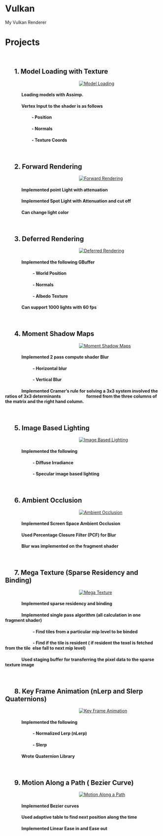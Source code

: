 # Vulkan
  My Vulkan Renderer
  
# Projects
&nbsp;
&nbsp;
## &nbsp;&nbsp;&nbsp;&nbsp;&nbsp;&nbsp;1. Model Loading with Texture
&nbsp;
&nbsp;
&nbsp;
&nbsp;
&nbsp;
&nbsp;
&nbsp;
&nbsp;
&nbsp;
&nbsp;
&nbsp;
&nbsp;
&nbsp;&nbsp;&nbsp;&nbsp;&nbsp;&nbsp;&nbsp;&nbsp;&nbsp;&nbsp;&nbsp;&nbsp;&nbsp;&nbsp;&nbsp;&nbsp;&nbsp;&nbsp;&nbsp;&nbsp;&nbsp;&nbsp;&nbsp;&nbsp;&nbsp;&nbsp;&nbsp;&nbsp;&nbsp;&nbsp;&nbsp;&nbsp;&nbsp;&nbsp;&nbsp;&nbsp;&nbsp;[![Model Loading](Gifs/Vulkan___Model_Loading.gif)](https://youtu.be/W6YLzFhfPsc "Model Loading")
&nbsp;
&nbsp;
&nbsp;
&nbsp;
&nbsp;
&nbsp;
&nbsp;
&nbsp;
#### &nbsp;&nbsp;&nbsp;&nbsp;&nbsp;&nbsp;&nbsp;&nbsp;&nbsp;&nbsp;&nbsp;&nbsp;&nbsp;&nbsp;&nbsp;&nbsp;Loading models with Assimp.        
#### &nbsp;&nbsp;&nbsp;&nbsp;&nbsp;&nbsp;&nbsp;&nbsp;&nbsp;&nbsp;&nbsp;&nbsp;&nbsp;&nbsp;&nbsp;&nbsp;Vertex Input to the shader is as follows
#### &nbsp;&nbsp;&nbsp;&nbsp;&nbsp;&nbsp;&nbsp;&nbsp;&nbsp;&nbsp;&nbsp;&nbsp;&nbsp;&nbsp;&nbsp;&nbsp;&nbsp;&nbsp;&nbsp;&nbsp;&nbsp;&nbsp;&nbsp;&nbsp;&nbsp;&nbsp;- Position
#### &nbsp;&nbsp;&nbsp;&nbsp;&nbsp;&nbsp;&nbsp;&nbsp;&nbsp;&nbsp;&nbsp;&nbsp;&nbsp;&nbsp;&nbsp;&nbsp;&nbsp;&nbsp;&nbsp;&nbsp;&nbsp;&nbsp;&nbsp;&nbsp;&nbsp;&nbsp;- Normals
#### &nbsp;&nbsp;&nbsp;&nbsp;&nbsp;&nbsp;&nbsp;&nbsp;&nbsp;&nbsp;&nbsp;&nbsp;&nbsp;&nbsp;&nbsp;&nbsp;&nbsp;&nbsp;&nbsp;&nbsp;&nbsp;&nbsp;&nbsp;&nbsp;&nbsp;&nbsp;- Texture Coords
&nbsp;
&nbsp;
&nbsp;
&nbsp;
&nbsp;
&nbsp;
&nbsp;
&nbsp;
&nbsp;
&nbsp;
&nbsp;
&nbsp;
&nbsp;
&nbsp;
&nbsp;
&nbsp;
## &nbsp;&nbsp;&nbsp;&nbsp;&nbsp;&nbsp;2. Forward Rendering
&nbsp;
&nbsp;
&nbsp;
&nbsp;
&nbsp;
&nbsp;
&nbsp;
&nbsp;
&nbsp;
&nbsp;
&nbsp;
&nbsp;
&nbsp;&nbsp;&nbsp;&nbsp;&nbsp;&nbsp;&nbsp;&nbsp;&nbsp;&nbsp;&nbsp;&nbsp;&nbsp;&nbsp;&nbsp;&nbsp;&nbsp;&nbsp;&nbsp;&nbsp;&nbsp;&nbsp;&nbsp;&nbsp;&nbsp;&nbsp;&nbsp;&nbsp;&nbsp;&nbsp;&nbsp;&nbsp;&nbsp;&nbsp;&nbsp;&nbsp;&nbsp;[![Forward Rendering](Gifs/Vulkan___Forward_Rendering.gif)](https://youtu.be/iuVcs6PGtCU "Forward Rendering")
&nbsp;
&nbsp;
&nbsp;
&nbsp;
&nbsp;
&nbsp;
&nbsp;
&nbsp;
#### &nbsp;&nbsp;&nbsp;&nbsp;&nbsp;&nbsp;&nbsp;&nbsp;&nbsp;&nbsp;&nbsp;&nbsp;&nbsp;&nbsp;&nbsp;&nbsp;Implemented point Light with attenuation
#### &nbsp;&nbsp;&nbsp;&nbsp;&nbsp;&nbsp;&nbsp;&nbsp;&nbsp;&nbsp;&nbsp;&nbsp;&nbsp;&nbsp;&nbsp;&nbsp;Implemented Spot Light with Attenuation and cut off
#### &nbsp;&nbsp;&nbsp;&nbsp;&nbsp;&nbsp;&nbsp;&nbsp;&nbsp;&nbsp;&nbsp;&nbsp;&nbsp;&nbsp;&nbsp;&nbsp;Can change light color       
&nbsp;
&nbsp;
&nbsp;
&nbsp;
&nbsp;
&nbsp;
&nbsp;
&nbsp;
&nbsp;
&nbsp;
&nbsp;
&nbsp;
&nbsp;
&nbsp;
&nbsp;
&nbsp;
## &nbsp;&nbsp;&nbsp;&nbsp;&nbsp;&nbsp;3. Deferred Rendering
&nbsp;
&nbsp;
&nbsp;
&nbsp;
&nbsp;
&nbsp;
&nbsp;
&nbsp;
&nbsp;
&nbsp;
&nbsp;
&nbsp;
&nbsp;&nbsp;&nbsp;&nbsp;&nbsp;&nbsp;&nbsp;&nbsp;&nbsp;&nbsp;&nbsp;&nbsp;&nbsp;&nbsp;&nbsp;&nbsp;&nbsp;&nbsp;&nbsp;&nbsp;&nbsp;&nbsp;&nbsp;&nbsp;&nbsp;&nbsp;&nbsp;&nbsp;&nbsp;&nbsp;&nbsp;&nbsp;&nbsp;&nbsp;&nbsp;&nbsp;&nbsp;[![Deferred Rendering](Gifs/Vulkan___Deferred_Rendering.gif)](https://youtu.be/ZIlDFWklYYY "Deferred Rendering")
&nbsp;
&nbsp;
&nbsp;
&nbsp;
&nbsp;
&nbsp;
&nbsp;
&nbsp;
#### &nbsp;&nbsp;&nbsp;&nbsp;&nbsp;&nbsp;&nbsp;&nbsp;&nbsp;&nbsp;&nbsp;&nbsp;&nbsp;&nbsp;&nbsp;&nbsp;Implemented the following GBuffer
#### &nbsp;&nbsp;&nbsp;&nbsp;&nbsp;&nbsp;&nbsp;&nbsp;&nbsp;&nbsp;&nbsp;&nbsp;&nbsp;&nbsp;&nbsp;&nbsp;&nbsp;&nbsp;&nbsp;&nbsp;&nbsp;&nbsp;&nbsp;&nbsp;&nbsp;&nbsp; - World Position
#### &nbsp;&nbsp;&nbsp;&nbsp;&nbsp;&nbsp;&nbsp;&nbsp;&nbsp;&nbsp;&nbsp;&nbsp;&nbsp;&nbsp;&nbsp;&nbsp;&nbsp;&nbsp;&nbsp;&nbsp;&nbsp;&nbsp;&nbsp;&nbsp;&nbsp;&nbsp; - Normals
#### &nbsp;&nbsp;&nbsp;&nbsp;&nbsp;&nbsp;&nbsp;&nbsp;&nbsp;&nbsp;&nbsp;&nbsp;&nbsp;&nbsp;&nbsp;&nbsp;&nbsp;&nbsp;&nbsp;&nbsp;&nbsp;&nbsp;&nbsp;&nbsp;&nbsp;&nbsp; - Albedo Texture
#### &nbsp;&nbsp;&nbsp;&nbsp;&nbsp;&nbsp;&nbsp;&nbsp;&nbsp;&nbsp;&nbsp;&nbsp;&nbsp;&nbsp;&nbsp;&nbsp;Can support 1000 lights with 60 fps
&nbsp;
&nbsp;
&nbsp;
&nbsp;
&nbsp;
&nbsp;
&nbsp;
&nbsp;
&nbsp;
&nbsp;
&nbsp;
&nbsp;
&nbsp;
&nbsp;
&nbsp;
&nbsp;
## &nbsp;&nbsp;&nbsp;&nbsp;&nbsp;&nbsp;4. Moment Shadow Maps
&nbsp;
&nbsp;
&nbsp;
&nbsp;
&nbsp;
&nbsp;
&nbsp;
&nbsp;
&nbsp;
&nbsp;
&nbsp;
&nbsp;
&nbsp;&nbsp;&nbsp;&nbsp;&nbsp;&nbsp;&nbsp;&nbsp;&nbsp;&nbsp;&nbsp;&nbsp;&nbsp;&nbsp;&nbsp;&nbsp;&nbsp;&nbsp;&nbsp;&nbsp;&nbsp;&nbsp;&nbsp;&nbsp;&nbsp;&nbsp;&nbsp;&nbsp;&nbsp;&nbsp;&nbsp;&nbsp;&nbsp;&nbsp;&nbsp;&nbsp;&nbsp;[![Moment Shadow Maps](Gifs/Vulkan___Moment_Shadow_Map.gif)](https://youtu.be/isrXQn6nN0A "Moment Shadow Maps")
&nbsp;
&nbsp;
&nbsp;
&nbsp;
&nbsp;
&nbsp;
&nbsp;
&nbsp;
#### &nbsp;&nbsp;&nbsp;&nbsp;&nbsp;&nbsp;&nbsp;&nbsp;&nbsp;&nbsp;&nbsp;&nbsp;&nbsp;&nbsp;&nbsp;&nbsp;Implemented 2 pass compute shader Blur
#### &nbsp;&nbsp;&nbsp;&nbsp;&nbsp;&nbsp;&nbsp;&nbsp;&nbsp;&nbsp;&nbsp;&nbsp;&nbsp;&nbsp;&nbsp;&nbsp;&nbsp;&nbsp;&nbsp;&nbsp;&nbsp;&nbsp;&nbsp;&nbsp;&nbsp;&nbsp; - Horizontal blur
#### &nbsp;&nbsp;&nbsp;&nbsp;&nbsp;&nbsp;&nbsp;&nbsp;&nbsp;&nbsp;&nbsp;&nbsp;&nbsp;&nbsp;&nbsp;&nbsp;&nbsp;&nbsp;&nbsp;&nbsp;&nbsp;&nbsp;&nbsp;&nbsp;&nbsp;&nbsp; - Vertical Blur
#### &nbsp;&nbsp;&nbsp;&nbsp;&nbsp;&nbsp;&nbsp;&nbsp;&nbsp;&nbsp;&nbsp;&nbsp;&nbsp;&nbsp;&nbsp;&nbsp;Implemented Cramer’s rule for solving a 3x3 system involved the ratios of 3x3 determinants &nbsp;&nbsp;&nbsp;&nbsp;&nbsp;&nbsp;&nbsp;&nbsp;&nbsp;&nbsp;&nbsp;&nbsp;&nbsp;&nbsp;&nbsp;&nbsp;&nbsp;&nbsp;&nbsp;&nbsp;&nbsp;&nbsp;&nbsp;&nbsp;formed from the three columns of the matrix and the right hand column.
&nbsp;
&nbsp;
&nbsp;
&nbsp;
&nbsp;
&nbsp;
&nbsp;
&nbsp;
&nbsp;
&nbsp;
&nbsp;
&nbsp;
&nbsp;
&nbsp;
&nbsp;
&nbsp;
## &nbsp;&nbsp;&nbsp;&nbsp;&nbsp;&nbsp;5. Image Based Lighting
&nbsp;
&nbsp;
&nbsp;
&nbsp;
&nbsp;
&nbsp;
&nbsp;
&nbsp;
&nbsp;
&nbsp;
&nbsp;
&nbsp;
&nbsp;&nbsp;&nbsp;&nbsp;&nbsp;&nbsp;&nbsp;&nbsp;&nbsp;&nbsp;&nbsp;&nbsp;&nbsp;&nbsp;&nbsp;&nbsp;&nbsp;&nbsp;&nbsp;&nbsp;&nbsp;&nbsp;&nbsp;&nbsp;&nbsp;&nbsp;&nbsp;&nbsp;&nbsp;&nbsp;&nbsp;&nbsp;&nbsp;&nbsp;&nbsp;&nbsp;&nbsp;[![Image Based Lighting](Gifs/Vulkan___Image_Based_Lighting_(_IBL_).gif)](https://youtu.be/2a1X2t09GeI "Image Based Lighting")
&nbsp;
&nbsp;
&nbsp;
&nbsp;
&nbsp;
&nbsp;
&nbsp;
&nbsp;
#### &nbsp;&nbsp;&nbsp;&nbsp;&nbsp;&nbsp;&nbsp;&nbsp;&nbsp;&nbsp;&nbsp;&nbsp;&nbsp;&nbsp;&nbsp;&nbsp;Implemented the following 
#### &nbsp;&nbsp;&nbsp;&nbsp;&nbsp;&nbsp;&nbsp;&nbsp;&nbsp;&nbsp;&nbsp;&nbsp;&nbsp;&nbsp;&nbsp;&nbsp;&nbsp;&nbsp;&nbsp;&nbsp;&nbsp;&nbsp;&nbsp;&nbsp;&nbsp;&nbsp; - Diffuse Irradiance 
#### &nbsp;&nbsp;&nbsp;&nbsp;&nbsp;&nbsp;&nbsp;&nbsp;&nbsp;&nbsp;&nbsp;&nbsp;&nbsp;&nbsp;&nbsp;&nbsp;&nbsp;&nbsp;&nbsp;&nbsp;&nbsp;&nbsp;&nbsp;&nbsp;&nbsp;&nbsp; - Specular image based lighting
&nbsp;
&nbsp;
&nbsp;
&nbsp;
&nbsp;
&nbsp;
&nbsp;
&nbsp;
&nbsp;
&nbsp;
&nbsp;
&nbsp;
&nbsp;
&nbsp;
&nbsp;
&nbsp;
## &nbsp;&nbsp;&nbsp;&nbsp;&nbsp;&nbsp;6. Ambient Occlusion
&nbsp;
&nbsp;
&nbsp;
&nbsp;
&nbsp;
&nbsp;
&nbsp;
&nbsp;
&nbsp;
&nbsp;
&nbsp;
&nbsp;
&nbsp;&nbsp;&nbsp;&nbsp;&nbsp;&nbsp;&nbsp;&nbsp;&nbsp;&nbsp;&nbsp;&nbsp;&nbsp;&nbsp;&nbsp;&nbsp;&nbsp;&nbsp;&nbsp;&nbsp;&nbsp;&nbsp;&nbsp;&nbsp;&nbsp;&nbsp;&nbsp;&nbsp;&nbsp;&nbsp;&nbsp;&nbsp;&nbsp;&nbsp;&nbsp;&nbsp;&nbsp;[![Ambient Occlusion](Gifs/Vulkan___Ambient_Occlusion_(AO).gif)](https://youtu.be/OJjqeqcRXlM "Ambient Occlusion")
&nbsp;
&nbsp;
&nbsp;
&nbsp;
&nbsp;
&nbsp;
&nbsp;
&nbsp;
#### &nbsp;&nbsp;&nbsp;&nbsp;&nbsp;&nbsp;&nbsp;&nbsp;&nbsp;&nbsp;&nbsp;&nbsp;&nbsp;&nbsp;&nbsp;&nbsp;Implemented Screen Space Ambient Occlusion
#### &nbsp;&nbsp;&nbsp;&nbsp;&nbsp;&nbsp;&nbsp;&nbsp;&nbsp;&nbsp;&nbsp;&nbsp;&nbsp;&nbsp;&nbsp;&nbsp;Used Percentage Closure Filter (PCF) for Blur
#### &nbsp;&nbsp;&nbsp;&nbsp;&nbsp;&nbsp;&nbsp;&nbsp;&nbsp;&nbsp;&nbsp;&nbsp;&nbsp;&nbsp;&nbsp;&nbsp;Blur was implemented on the fragment shader
&nbsp;
&nbsp;
&nbsp;
&nbsp;
&nbsp;
&nbsp;
&nbsp;
&nbsp;
&nbsp;
&nbsp;
&nbsp;
&nbsp;
&nbsp;
&nbsp;
&nbsp;
&nbsp;
## &nbsp;&nbsp;&nbsp;&nbsp;&nbsp;&nbsp;7. Mega Texture (Sparse Residency and Binding) 
&nbsp;
&nbsp;
&nbsp;
&nbsp;
&nbsp;
&nbsp;
&nbsp;
&nbsp;
&nbsp;
&nbsp;
&nbsp;
&nbsp;
&nbsp;&nbsp;&nbsp;&nbsp;&nbsp;&nbsp;&nbsp;&nbsp;&nbsp;&nbsp;&nbsp;&nbsp;&nbsp;&nbsp;&nbsp;&nbsp;&nbsp;&nbsp;&nbsp;&nbsp;&nbsp;&nbsp;&nbsp;&nbsp;&nbsp;&nbsp;&nbsp;&nbsp;&nbsp;&nbsp;&nbsp;&nbsp;&nbsp;&nbsp;&nbsp;&nbsp;&nbsp;[![Mega Texture](Gifs/Vulkan___Sparse_Residency_and__Binding_(Mega_Texture).gif)](https://youtu.be/h1nfu-pMBAY "Mega Texture")
&nbsp;
&nbsp;
&nbsp;
&nbsp;
&nbsp;
&nbsp;
&nbsp;
&nbsp;
#### &nbsp;&nbsp;&nbsp;&nbsp;&nbsp;&nbsp;&nbsp;&nbsp;&nbsp;&nbsp;&nbsp;&nbsp;&nbsp;&nbsp;&nbsp;&nbsp;Implemented sparse residency and binding 
#### &nbsp;&nbsp;&nbsp;&nbsp;&nbsp;&nbsp;&nbsp;&nbsp;&nbsp;&nbsp;&nbsp;&nbsp;&nbsp;&nbsp;&nbsp;&nbsp;Implemented single pass algorithm (all calculation in one fragment shader)
#### &nbsp;&nbsp;&nbsp;&nbsp;&nbsp;&nbsp;&nbsp;&nbsp;&nbsp;&nbsp;&nbsp;&nbsp;&nbsp;&nbsp;&nbsp;&nbsp;&nbsp;&nbsp;&nbsp;&nbsp;&nbsp;&nbsp;&nbsp;&nbsp;&nbsp;&nbsp; - Find tiles from a particular mip level to be binded
#### &nbsp;&nbsp;&nbsp;&nbsp;&nbsp;&nbsp;&nbsp;&nbsp;&nbsp;&nbsp;&nbsp;&nbsp;&nbsp;&nbsp;&nbsp;&nbsp;&nbsp;&nbsp;&nbsp;&nbsp;&nbsp;&nbsp;&nbsp;&nbsp;&nbsp;&nbsp; - Find if the tile is resident ( if resident the texel is fetched from the tile  else fall to next mip level)
#### &nbsp;&nbsp;&nbsp;&nbsp;&nbsp;&nbsp;&nbsp;&nbsp;&nbsp;&nbsp;&nbsp;&nbsp;&nbsp;&nbsp;&nbsp;&nbsp;Used staging buffer for transferring the pixel data to the sparse texture image
&nbsp;
&nbsp;
&nbsp;
&nbsp;
&nbsp;
&nbsp;
&nbsp;
&nbsp;
&nbsp;
&nbsp;
&nbsp;
&nbsp;
&nbsp;
&nbsp;
&nbsp;
&nbsp;
## &nbsp;&nbsp;&nbsp;&nbsp;&nbsp;&nbsp;8. Key Frame Animation (nLerp and Slerp Quaternions) 
&nbsp;
&nbsp;
&nbsp;
&nbsp;
&nbsp;
&nbsp;
&nbsp;
&nbsp;
&nbsp;
&nbsp;
&nbsp;
&nbsp;
&nbsp;&nbsp;&nbsp;&nbsp;&nbsp;&nbsp;&nbsp;&nbsp;&nbsp;&nbsp;&nbsp;&nbsp;&nbsp;&nbsp;&nbsp;&nbsp;&nbsp;&nbsp;&nbsp;&nbsp;&nbsp;&nbsp;&nbsp;&nbsp;&nbsp;&nbsp;&nbsp;&nbsp;&nbsp;&nbsp;&nbsp;&nbsp;&nbsp;&nbsp;&nbsp;&nbsp;&nbsp;[![Key Frame Animation](Gifs/Vulkan___Key_Frame_Animation_(nLerp_and_Slerp,_Quaternion_Lib).gif)](https://youtu.be/oyv0Kyx5HtE "Key Frame Animation")
&nbsp;
&nbsp;
&nbsp;
&nbsp;
&nbsp;
&nbsp;
&nbsp;
&nbsp;
#### &nbsp;&nbsp;&nbsp;&nbsp;&nbsp;&nbsp;&nbsp;&nbsp;&nbsp;&nbsp;&nbsp;&nbsp;&nbsp;&nbsp;&nbsp;&nbsp;Implemented the following
#### &nbsp;&nbsp;&nbsp;&nbsp;&nbsp;&nbsp;&nbsp;&nbsp;&nbsp;&nbsp;&nbsp;&nbsp;&nbsp;&nbsp;&nbsp;&nbsp;&nbsp;&nbsp;&nbsp;&nbsp;&nbsp;&nbsp;&nbsp;&nbsp;&nbsp;&nbsp; - Normalized Lerp (nLerp)
#### &nbsp;&nbsp;&nbsp;&nbsp;&nbsp;&nbsp;&nbsp;&nbsp;&nbsp;&nbsp;&nbsp;&nbsp;&nbsp;&nbsp;&nbsp;&nbsp;&nbsp;&nbsp;&nbsp;&nbsp;&nbsp;&nbsp;&nbsp;&nbsp;&nbsp;&nbsp; - Slerp
#### &nbsp;&nbsp;&nbsp;&nbsp;&nbsp;&nbsp;&nbsp;&nbsp;&nbsp;&nbsp;&nbsp;&nbsp;&nbsp;&nbsp;&nbsp;&nbsp;Wrote Quaternion Library
&nbsp;
&nbsp;
&nbsp;
&nbsp;
&nbsp;
&nbsp;
&nbsp;
&nbsp;
&nbsp;
&nbsp;
&nbsp;
&nbsp;
&nbsp;
&nbsp;
&nbsp;
&nbsp;
## &nbsp;&nbsp;&nbsp;&nbsp;&nbsp;&nbsp;9. Motion Along a Path ( Bezier Curve)
&nbsp;
&nbsp;
&nbsp;
&nbsp;
&nbsp;
&nbsp;
&nbsp;
&nbsp;
&nbsp;
&nbsp;
&nbsp;
&nbsp;
&nbsp;&nbsp;&nbsp;&nbsp;&nbsp;&nbsp;&nbsp;&nbsp;&nbsp;&nbsp;&nbsp;&nbsp;&nbsp;&nbsp;&nbsp;&nbsp;&nbsp;&nbsp;&nbsp;&nbsp;&nbsp;&nbsp;&nbsp;&nbsp;&nbsp;&nbsp;&nbsp;&nbsp;&nbsp;&nbsp;&nbsp;&nbsp;&nbsp;&nbsp;&nbsp;&nbsp;&nbsp;[![Motion Along a Path](Gifs/Vulkan___Motion_Along_a_Path_(Bezier_Curve,_Ease_in_and_out,_Quaternion_Lib).gif)](https://youtu.be/jjPSg90oQnE "Motion Along a Path")
&nbsp;
&nbsp;
&nbsp;
&nbsp;
&nbsp;
&nbsp;
&nbsp;
&nbsp;
#### &nbsp;&nbsp;&nbsp;&nbsp;&nbsp;&nbsp;&nbsp;&nbsp;&nbsp;&nbsp;&nbsp;&nbsp;&nbsp;&nbsp;&nbsp;&nbsp;Implemented Bezier curves
#### &nbsp;&nbsp;&nbsp;&nbsp;&nbsp;&nbsp;&nbsp;&nbsp;&nbsp;&nbsp;&nbsp;&nbsp;&nbsp;&nbsp;&nbsp;&nbsp;Used adaptive table to find next position along the time
#### &nbsp;&nbsp;&nbsp;&nbsp;&nbsp;&nbsp;&nbsp;&nbsp;&nbsp;&nbsp;&nbsp;&nbsp;&nbsp;&nbsp;&nbsp;&nbsp;Implemented Linear Ease in and Ease out 
